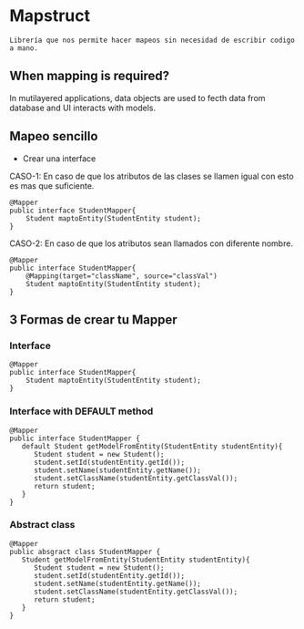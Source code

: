 # Mapstruct
```
Librería que nos permite hacer mapeos sin necesidad de escribir codigo a mano.
```

## When mapping is required?
In mutilayered applications, data objects are used to fecth data from database and UI interacts with models.


## Mapeo sencillo
- Crear una interface

CASO-1: En caso de que los atributos de las clases se llamen igual con esto es mas que suficiente.

```
@Mapper
public interface StudentMapper{
    Student maptoEntity(StudentEntity student);
}
```

CASO-2: En caso de que los atributos sean llamados con diferente nombre.

```
@Mapper
public interface StudentMapper{
    @Mapping(target="className", source="classVal")
    Student maptoEntity(StudentEntity student);
}
```

## 3 Formas de crear tu Mapper

### Interface

```
@Mapper
public interface StudentMapper{
    Student maptoEntity(StudentEntity student);
}
```

### Interface with DEFAULT method

```
@Mapper
public interface StudentMapper {
   default Student getModelFromEntity(StudentEntity studentEntity){
      Student student = new Student();
      student.setId(studentEntity.getId());
      student.setName(studentEntity.getName());
      student.setClassName(studentEntity.getClassVal());
      return student;
   }
}
```

### Abstract class

```
@Mapper
public absgract class StudentMapper {
   Student getModelFromEntity(StudentEntity studentEntity){
      Student student = new Student();
      student.setId(studentEntity.getId());
      student.setName(studentEntity.getName());
      student.setClassName(studentEntity.getClassVal());
      return student;
   }
}
```


